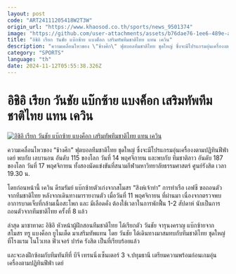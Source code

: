 ```yaml
---
layout: post
code: "ART24111205418W2T3W"
origin_url: "https://www.khaosod.co.th/sports/news_9501374"
image: "https://github.com/user-attachments/assets/b76dae76-1ee6-489e-aed1-e986df14b1d8"
title: "อิชิอิ เรียก วันชัย แบ๊กซ้าย แบงค็อก เสริมทัพทีมชาติไทย แทน เควิน"
description: "ความเคลื่อนไหวของ \"ช้างศึก\" ฟุตบอลทีมชาติไทย ชุดใหญ่ ซึ่งจะมีโปรแกรมอุ่นเครื่องงตามปฏิทินฟีฟ่าเดย์ พบกับ เลบานอน อันดับ 115 ของโลก วันที่ 14 พฤศจิกายน"
category: "SPORTS"
language: "th"
date: 2024-11-12T05:55:38.326Z
---
```


# อิชิอิ เรียก วันชัย แบ๊กซ้าย แบงค็อก เสริมทัพทีมชาติไทย แทน เควิน

[![อิชิอิ เรียก วันชัย แบ๊กซ้าย แบงค็อก เสริมทัพทีมชาติไทย แทน เควิน](https://www.khaosod.co.th/wpapp/uploads/2024/11/d334c1439d434b5b8ae1e57f9411a7e5.jpeg "อิชิอิ เรียก วันชัย แบ๊กซ้าย แบงค็อก เสริมทัพทีมชาติไทย แทน เควิน")](https://www.khaosod.co.th/wpapp/uploads/2024/11/d334c1439d434b5b8ae1e57f9411a7e5.jpeg)

ความเคลื่อนไหวของ “ช้างศึก” ฟุตบอลทีมชาติไทย ชุดใหญ่ ซึ่งจะมีโปรแกรมอุ่นเครื่องงตามปฏิทินฟีฟ่าเดย์ พบกับ เลบานอน อันดับ 115 ของโลก วันที่ 14 พฤศจิกายน และพบกับ ทีมชาติลาว อันดับ 187 ของโลก วันที่ 17 พฤศจิกายน ทั้งสองนัดแข่งขันที่สนามกีฬามหาวิทยาลัยธรรมศาสตร์ ศูนย์รังสิต เวลา 19.30 น.

โดยก่อนหน้านี้ เควิน ดีรมรัมย์ แบ๊กซ้ายตัวเก่งจากสโมสร “สิงห์เจ้าท่า” การท่าเรือ เอฟซี ขอถอนตัวจากทีมชาติไทย หลังจากเดินทางมารายงานตัว เมื่อวันที่ 11 พฤศจิกายน ที่ผ่านมา เนื่องจากตรวจพบอาการบาดเจ็บที่กล้ามเนื้อสะโพก และ มีเลือดคั่ง ต้องใช้เวลาในการพักฟื้น 1-2 สัปดาห์ นับเป็นการถอนตัวจากทีมชาติไทย ครั้งที่ 8 แล้ว

ล่าสุด มาซาทาดะ อิชิอิ หัวหน้าผู้ฝึกสอนทีมชาติไทย ได้เรียกตัว วันชัย จารุนงคราญ แบ๊กซ้ายจาก สโมสร ทรู แบงค็อก ยูไนเต็ด มาเสริมทัพแทน โดย วันชัย ได้เดินทางมาสมทบกับทีมชาติไทย ชุดใหญ่ ที่โรงแรม โนโวเทล ฟิวเจอร์ ปาร์ค รังสิต เป็นที่เรียบร้อยแล้ว

และจะลงฝึกซ้อมกับทีมทันทีที่ บีจี เทรนนิ่งเซ็นเตอร์ 3 จ.ปทุมธานี เตรียมความพร้อมก่อนเกมอุ่นเครื่องตามปฏิทินฟีฟ่า เดย์